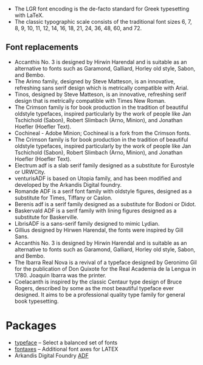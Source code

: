 - The LGR font encoding is the de-facto standard for Greek typesetting with LaTeX.
- The classic typographic scale consists of the traditional font sizes 6, 7, 8, 9, 10,
11, 12, 14, 16, 18, 21, 24, 36, 48, 60, and 72. 


## Font replacements

- Accanthis No. 3 is designed by Hirwin Harendal and is suitable as an alternative to fonts such as Garamond, Galliard, Horley old style, Sabon, and Bembo.
- The Arimo family, designed by Steve Matteson, is an innovative, refreshing sans serif design which is metrically compatible with Arial.
- Tinos, designed by Steve Matteson, is an innovative, refreshing serif design that is metrically compatible with Times New Roman.
- The Crimson family is for book production in the tradition of beautiful oldstyle typefaces, inspired particularly by the work of people like Jan Tschichold (Sabon), Robert Slimbach (Arno, Minion), and Jonathan Hoefler (Hoefler Text).
- Cochineal - Adobe Minion; Cochineal is a fork from the Crimson fonts.
- The Crimson family is for book production in the tradition of beautiful oldstyle typefaces, inspired particularly by the work of people like Jan Tschichold (Sabon), Robert Slimbach (Arno, Minion), and Jonathan Hoefler (Hoefler Text).
- Electrum adf is a slab serif family designed as a substitute for Eurostyle or URWCity.
- venturisADF is based on Utopia family, and has been modified and developed by the Arkandis Digital foundry.
- Romande ADF is a serif font family with oldstyle figures, designed as a substitute for Times, Tiffany or Caslon. 
- Berenis adf is a serif family designed as a substitute for Bodoni or Didot.
- Baskervald ADF is a serif family with lining figures designed as a substitute for Baskerville.
- LibrisADF is a sans-serif family designed to mimic Lydian.
- Gillius designed by Hirwen Harendal, the fonts were inspired by Gill Sans.
- Accanthis No. 3 is designed by Hirwin Harendal and is suitable as an alternative to fonts such as Garamond, Galliard, Horley old style, Sabon, and Bembo.
- The Ibarra Real Nova is a revival of a typeface designed by Geronimo Gil for the publication of Don Quixote for the Real Academia de la Lengua in 1780. Joaquin Ibarra was the printer.
- Coelacanth is inspired by the classic Centaur type design of Bruce Rogers, described by some as the most beautiful typeface ever designed. It aims to be a professional quality type family for general book typesetting.




# Packages

- [typeface](https://ctan.org/pkg/typeface) – Select a balanced set of fonts
- [fontaxes](https://ctan.org/pkg/fontaxes) – Additional font axes for LATEX
- Arkandis Digital Foundry [ADF](http://arkandis.tuxfamily.org/adffonts.html)

